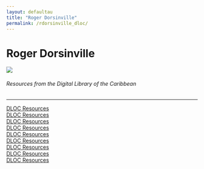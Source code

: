 ```yaml
---
layout: defaultau
title: "Roger Dorsinville"
permalink: /rdorsinville_dloc/
---
```

<!-- partial:index.partial.html -->
<div class="content">
    <h1>Roger Dorsinville</h1>
    <div class="quote">
        <div><img src="https://www.ccny.cuny.edu/sites/default/files/styles/600px_wide/public/Prof-Dorsinville_14.jpg?itok=k_XUmUyG" class="logo"></div>
    </div>
    <body>
    <h6>Resources from the Digital Library of the Caribbean</h6><hr> 
        <a href="https://www.dloc.com/AA00073347/00001/downloads" target="_blank">DLOC Resources</a><br>
        <a href="https://www.dloc.com/AA00073032/00001/downloads" target="_blank">DLOC Resources</a><br>
        <a href="https://www.dloc.com/AA00073033/00001/downloads" target="_blank">DLOC Resources</a><br>
        <a href="https://www.dloc.com/AA00073289/00001/downloads" target="_blank">DLOC Resources</a><br>
        <a href="https://www.dloc.com/AA00073290/00001/downloads" target="_blank">DLOC Resources</a><br>
        <a href="https://www.dloc.com/AA00075313/00001/downloads" target="_blank">DLOC Resources</a><br>
        <a href="https://www.dloc.com/AA00072615/00001/downloads" target="_blank">DLOC Resources</a><br>
        <a href="https://www.dloc.com/AA00075400/00001/downloads" target="_blank">DLOC Resources</a><br>
        <a href="https://www.dloc.com/AA00072999/00001/downloads" target="_blank">DLOC Resources</a><br>
    </body> 
          </div>
  <!-- partial -->
<script src='https://cdnjs.cloudflare.com/ajax/libs/jquery/3.1.1/jquery.min.js'></script><script  src="{{ site.baseurl }}/assets/js/authorscript.js"></script>
